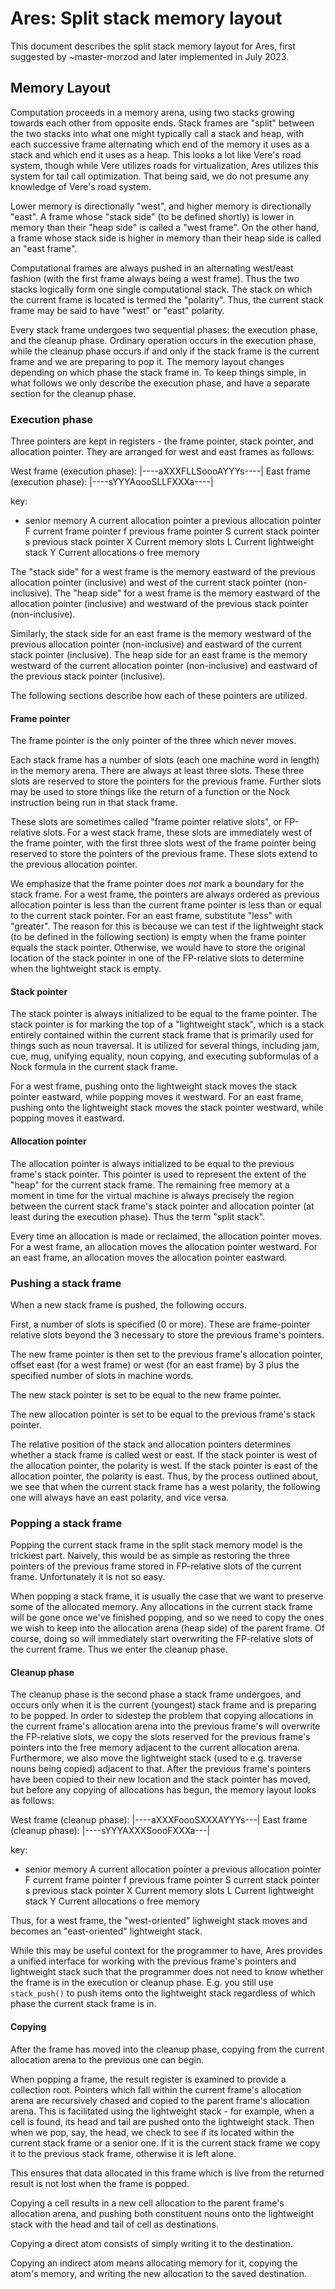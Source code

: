 # Ares: Split stack memory layout

This document describes the split stack memory layout for Ares, first suggested
by ~master-morzod and later implemented in July 2023.

## Memory Layout

Computation proceeds in a memory arena, using two stacks growing towards each
other from opposite ends. Stack frames are "split" between the two stacks into
what one might typically call a stack and heap, with each successive frame
alternating which end of the memory it uses as a stack and which end it uses as
a heap. This looks a lot like Vere's road system, though while Vere utilizes
roads for virtualization, Ares utilizes this system for tail call optimization.
That being said, we do not presume any knowledge of Vere's road system.

Lower memory is directionally "west", and higher memory is directionally "east".
A frame whose "stack side" (to be defined shortly) is lower in memory than their
"heap side" is called a "west frame". On the other hand, a frame whose stack
side is higher in memory than their heap side is called an "east frame".

Computational frames are always pushed in an alternating west/east fashion (with
the first frame always being a west frame).
Thus the two stacks logically form one single computational stack.
The stack on which the current frame is located is termed the "polarity".
Thus, the current stack frame may be said to have "west" or "east" polarity.

Every stack frame undergoes two sequential phases: the execution phase, and the
cleanup phase. Ordinary operation occurs in the execution phase, while the
cleanup phase occurs if and only if the stack frame is the current frame and we
are preparing to pop it. The memory layout changes depending on which phase the
stack frame in. To keep things simple, in what follows we only describe the
execution phase, and have a separate section for the cleanup phase.

### Execution phase

Three pointers are kept in registers - the frame pointer, stack pointer, and
allocation pointer. They are arranged for west and east frames as follows:

West frame (execution phase):
|----aXXXFLLSoooAYYYs----|
East frame (execution phase):
|----sYYYAoooSLLFXXXa----|

key:
- senior memory
A current allocation pointer
a previous allocation pointer
F current frame pointer
f previous frame pointer
S current stack pointer
s previous stack pointer
X Current memory slots
L Current lightweight stack
Y Current allocations
o free memory

The "stack side" for a west frame is the memory eastward of the previous
allocation pointer (inclusive) and west of the current stack pointer
(non-inclusive). The "heap side" for a west frame is the memory eastward of the
allocation pointer (inclusive) and westward of the previous stack pointer
(non-inclusive).

Similarly, the stack side for an east frame is the memory westward of the
previous allocation pointer (non-inclusive) and eastward of the current stack
pointer (inclusive). The heap side for an east frame is the memory westward of
the current allocation pointer (non-inclusive) and eastward of the previous
stack pointer (inclusive).

The following sections describe how each of these pointers are utilized.

#### Frame pointer

The frame pointer is the only pointer of the three which never moves.

Each stack frame has a number of slots (each one machine word in length) in the
memory arena. There are always at least three slots. These three slots are
reserved to store the pointers for the previous frame. Further slots may be used
to store things like the return of a function or the Nock instruction being run in
that stack frame.

These slots are sometimes called "frame pointer relative slots", or FP-relative
slots. For a west stack frame, these slots are immediately west of the frame
pointer, with the first three slots west of the frame pointer being reserved to
store the pointers of the previous frame. These slots extend to the previous
allocation pointer.

We emphasize that the frame pointer does _not_ mark a boundary for the stack
frame. For a west frame, the pointers are always ordered as previous allocation
pointer is less than the current frame pointer is less than or equal to the
current stack pointer. For an east frame, substitute "less" with "greater". The
reason for this is because we can test if the lightweight stack (to be defined
in the following section) is empty when the frame pointer equals the stack
pointer. Otherwise, we would have to store the original location of the stack
pointer in one of the FP-relative slots to determine when the lightweight stack
is empty.

#### Stack pointer

The stack pointer is always initialized to be equal to the frame pointer. The
stack pointer is for marking the top of a "lightweight stack", which is a stack
entirely contained within the current stack frame that is primarily used for
things such as noun traversal. It is utilized for several things, including jam,
cue, mug, unifying equality, noun copying, and executing subformulas of a Nock
formula in the current stack frame.

For a west frame, pushing onto the lightweight stack moves the stack pointer
eastward, while popping moves it westward. For an east frame, pushing onto the
lightweight stack moves the stack pointer westward, while popping moves it
eastward.

#### Allocation pointer

The allocation pointer is always initialized to be equal to the previous frame's
stack pointer. This pointer is used to represent the extent of the "heap" for the current
stack frame. The remaining free memory at a moment in time for the virtual
machine is always precisely the region between the current stack frame's stack
pointer and allocation pointer (at least during the execution phase). Thus the
term "split stack".

Every time an allocation is made or reclaimed, the allocation
pointer moves. For a west frame, an allocation moves the allocation pointer
westward. For an east frame, an allocation moves the allocation pointer eastward.

### Pushing a stack frame

When a new stack frame is pushed, the following occurs.

First, a number of slots is specified (0 or more). These are frame-pointer
relative slots beyond the 3 necessary to store the previous frame's pointers.

The new frame pointer is then set to the previous frame's allocation pointer, offset
east (for a west frame) or west (for an east frame) by 3 plus the specified
number of slots in machine words.

The new stack pointer is set to be equal to the new frame pointer.

The new allocation pointer is set to be equal to the previous frame's stack pointer.

The relative position of the stack and allocation pointers determines whether a
stack frame is called west or east. If the stack pointer is west of the 
allocation pointer, the polarity is west. If the stack pointer is east of the
allocation pointer, the polarity is east. Thus, by the process outlined about,
we see that when the current stack frame has a west polarity, the following one
will always have an east polarity, and vice versa.

### Popping a stack frame

Popping the current stack frame in the split stack memory model is the trickiest
part. Naively, this would be as simple as restoring the three pointers of the
previous frame stored in FP-relative slots of the current frame. Unfortunately
it is not so easy.

When popping a stack frame, it is usually the case that we want to preserve some
of the allocated memory. Any allocations in the current stack frame will be gone
once we've finished popping, and so we need to copy the ones we wish to keep
into the allocation arena (heap side) of the parent frame. Of course, doing so
will immediately start overwriting the FP-relative slots of the current frame.
Thus we enter the cleanup phase.

#### Cleanup phase

The cleanup phase is the second phase a stack frame undergoes, and occurs only
when it is the current (youngest) stack frame and is preparing to be popped. In
order to sidestep the problem that copying allocations in the current frame's
allocation arena into the previous frame's will overwrite the FP-relative slots,
we copy the slots reserved for the previous frame's pointers into the free
memory adjacent to the current allocation arena. Furthermore, we also move the
lightweight stack (used to e.g. traverse nouns being copied) adjacent to that.
After the previous frame's pointers have been copied to their new location and
the stack pointer has moved, but before any copying of allocations has begun,
the memory layout looks as follows:

West frame (cleanup phase):
|----aXXXFoooSXXXAYYYs---|
East frame (cleanup phase):
|----sYYYAXXXSoooFXXXa---|

key:
- senior memory
A current allocation pointer
a previous allocation pointer
F current frame pointer
f previous frame pointer
S current stack pointer
s previous stack pointer
X Current memory slots
L Current lightweight stack
Y Current allocations
o free memory

Thus, for a west frame, the "west-oriented" lighweight stack moves and becomes
an "east-oriented" lightweight stack.

While this may be useful context for the programmer to have, Ares provides a unified interface
for working with the previous frame's pointers and lightweight stack such that
the programmer does not need to know whether the frame is in the execution or
cleanup phase. E.g. you still use `stack_push()` to push items onto the
lightweight stack regardless of which phase the current stack frame is in.

#### Copying

After the frame has moved into the cleanup phase, copying from the current
allocation arena to the previous one can begin.

When popping a frame, the result register is examined to provide a collection
root. Pointers which fall within the current frame's allocation arena are
recursively chased and copied to the parent frame's allocation arena. This is
facilitated using the lightweight stack - for example, when a cell is found, its
head and tail are pushed onto the lightweight stack. Then when we pop, say, the
head, we check to see if its located within the current stack frame or a senior
one. If it is the current stack frame we copy it to the previous stack frame,
otherwise it is left alone.

This ensures that data allocated in this frame which is live from the returned
result is not lost when the frame is popped.

Copying a cell results in a new cell allocation to the parent frame's allocation
arena, and pushing both constituent nouns onto the lightweight stack with the
head and tail of cell as destinations.

Copying a direct atom consists of simply writing it to the destination.

Copying an indirect atom means allocating memory for it, copying the atom's
memory, and writing the new allocation to the saved destination.

